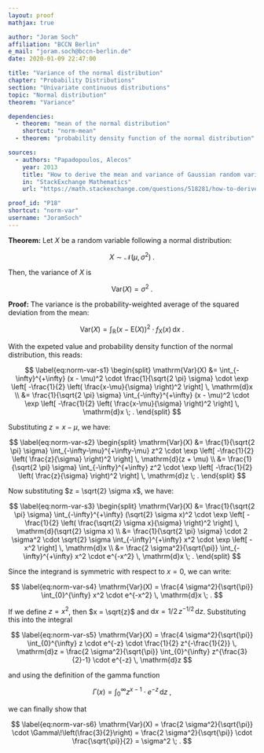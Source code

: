 ```yaml
---
layout: proof
mathjax: true

author: "Joram Soch"
affiliation: "BCCN Berlin"
e_mail: "joram.soch@bccn-berlin.de"
date: 2020-01-09 22:47:00

title: "Variance of the normal distribution"
chapter: "Probability Distributions"
section: "Univariate continuous distributions"
topic: "Normal distribution"
theorem: "Variance"

dependencies:
  - theorem: "mean of the normal distribution"
    shortcut: "norm-mean"
  - theorem: "probability density function of the normal distribution"

sources:
  - authors: "Papadopoulos, Alecos"
    year: 2013
    title: "How to derive the mean and variance of Gaussian random variable?"
    in: "StackExchange Mathematics"
    url: "https://math.stackexchange.com/questions/518281/how-to-derive-the-mean-and-variance-of-a-gaussian-random-variable"

proof_id: "P18"
shortcut: "norm-var"
username: "JoramSoch"
---
```



**Theorem:** Let $X$ be a random variable following a normal distribution:

$$ \label{eq:norm}
X \sim \mathcal{N}(\mu, \sigma^2) \; .
$$

Then, the variance of $X$ is

$$ \label{eq:norm-mode}
\mathrm{Var}(X) = \sigma^2 \; .
$$


**Proof:** The variance is the probability-weighted average of the squared deviation from the mean:

$$ \label{eq:var}
\mathrm{Var}(X) = \int_{\mathbb{R}} (x - \mathrm{E}(X))^2 \cdot f_\mathrm{X}(x) \, \mathrm{d}x \; .
$$

With the expeted value and probability density function of the normal distribution, this reads:

$$ \label{eq:norm-var-s1}
\begin{split}
\mathrm{Var}(X) &= \int_{-\infty}^{+\infty} (x - \mu)^2 \cdot \frac{1}{\sqrt{2 \pi} \sigma} \cdot \exp \left[ -\frac{1}{2} \left( \frac{x-\mu}{\sigma} \right)^2 \right] \, \mathrm{d}x \\
&= \frac{1}{\sqrt{2 \pi} \sigma} \int_{-\infty}^{+\infty} (x - \mu)^2 \cdot \exp \left[ -\frac{1}{2} \left( \frac{x-\mu}{\sigma} \right)^2 \right] \, \mathrm{d}x \; .
\end{split}
$$

Substituting $z = x -\mu$, we have:

$$ \label{eq:norm-var-s2}
\begin{split}
\mathrm{Var}(X) &= \frac{1}{\sqrt{2 \pi} \sigma} \int_{-\infty-\mu}^{+\infty-\mu} z^2 \cdot \exp \left[ -\frac{1}{2} \left( \frac{z}{\sigma} \right)^2 \right] \, \mathrm{d}(z + \mu) \\
&= \frac{1}{\sqrt{2 \pi} \sigma} \int_{-\infty}^{+\infty} z^2 \cdot \exp \left[ -\frac{1}{2} \left( \frac{z}{\sigma} \right)^2 \right] \, \mathrm{d}z \; .
\end{split}
$$

Now substituting $z = \sqrt{2} \sigma x$, we have:

$$ \label{eq:norm-var-s3}
\begin{split}
\mathrm{Var}(X) &= \frac{1}{\sqrt{2 \pi} \sigma} \int_{-\infty}^{+\infty} (\sqrt{2} \sigma x)^2 \cdot \exp \left[ -\frac{1}{2} \left( \frac{\sqrt{2} \sigma x}{\sigma} \right)^2 \right] \, \mathrm{d}(\sqrt{2} \sigma x) \\
&= \frac{1}{\sqrt{2 \pi} \sigma} \cdot 2 \sigma^2 \cdot \sqrt{2} \sigma \int_{-\infty}^{+\infty} x^2 \cdot \exp \left[ -x^2 \right] \, \mathrm{d}x \\
&= \frac{2 \sigma^2}{\sqrt{\pi}} \int_{-\infty}^{+\infty} x^2 \cdot e^{-x^2} \, \mathrm{d}x \; .
\end{split}
$$

Since the integrand is symmetric with respect to $x = 0$, we can write:

$$ \label{eq:norm-var-s4}
\mathrm{Var}(X) = \frac{4 \sigma^2}{\sqrt{\pi}} \int_{0}^{\infty} x^2 \cdot e^{-x^2} \, \mathrm{d}x \; .
$$

If we define $z = x^2$, then $x = \sqrt{z}$ and $\mathrm{d}x = 1/2 \, z^{-1/2} \, \mathrm{d}z$. Substituting this into the integral

$$ \label{eq:norm-var-s5}
\mathrm{Var}(X) = \frac{4 \sigma^2}{\sqrt{\pi}} \int_{0}^{\infty} z \cdot e^{-z} \cdot \frac{1}{2} z^{-\frac{1}{2}} \, \mathrm{d}z = \frac{2 \sigma^2}{\sqrt{\pi}} \int_{0}^{\infty} z^{\frac{3}{2}-1} \cdot e^{-z} \, \mathrm{d}z
$$

and using the definition of the gamma function

$$ \label{eq:gam-fct}
\Gamma(x) = \int_{0}^{\infty} z^{x-1} \cdot e^{-z} \, \mathrm{d}z \; ,
$$

we can finally show that

$$ \label{eq:norm-var-s6}
\mathrm{Var}(X) = \frac{2 \sigma^2}{\sqrt{\pi}} \cdot \Gamma\!\left(\frac{3}{2}\right) = \frac{2 \sigma^2}{\sqrt{\pi}} \cdot \frac{\sqrt{\pi}}{2} = \sigma^2 \; .
$$